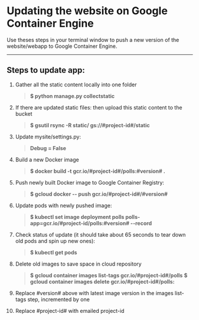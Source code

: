 Updating the website on Google Container Engine
===================


Use theses steps in your terminal window to push a new version of the website/webapp to Google Container Engine.

----------


Steps to update app:
--------------------

 1. Gather all the static content locally into one folder
     > **$ python manage.py collectstatic**

 2. If there are updated static files: then upload this static content to the bucket
    > **$ gsutil rsync -R static/ gs://#project-id#/static**

 3. Update mysite/settings.py:
	> **Debug = False**

 4. Build a new Docker image
	> **$ docker build -t gcr.io/#project-id#/polls:#version# .**

 5. Push newly built Docker image to Google Container Registry:
	> **$ gcloud docker -- push gcr.io/#project-id#/#version#**

 5. Update pods with newly pushed image:
	> **$ kubectl set image deployment polls polls-app=gcr.io/#project-id/polls:#version# --record**

 6. Check status of update (it should take about 65 seconds to tear down old pods and spin up new ones):
	> **$ kubectl get pods**

 6. Delete old images to save space in cloud repository
	> **$ gcloud container images list-tags gcr.io/#project-id#/polls**
	> **$ gcloud container images delete gcr.io/#project-id#/polls:<version>**
 7. Replace #version# above with latest image version in the images list-tags step, incremented by one

 8. Replace #project-id# with emailed project-id

